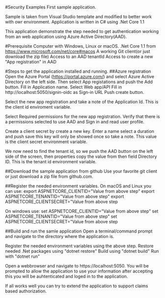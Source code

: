 #Security Examples
First sample application.

Sample is taken from Visual Studio template and modified to better work with owr environment.
Application is written in C# using .Net Core 1.1

This application demonstrate the step needed to get authentication working from an web application using 
Azure Active Directory(AAD).

#Prerequisite
Computer with Windows, Linux or macOS.
.Net Core 1.1 from https://www.microsoft.com/net/core#macos
A working Git client(or just download the zip file)
Access to an AAD tenantId
Access to create a new "App registration" in AAD

#Steps to get the application installed and running.
##Azure registration
Open the Azure Portal (https://portal.azure.com/) and select Azure Active Directory on the left side.
Then select App registations and push the Add button.
Fill in Application name.
Select Web app/API
Fill in http://localhost:5050/signin-oidc as Sign-in URL
Push create button.

Select the new app registration and take a note of the Application Id.
This is the client id enviroment variable.

Select Required permissions for the new app registration.
Verify that there is a permissions selected to use AAD and Sign in and read user profile.

Create a client secret by create a new key. Enter a name select a duration and push save this key will only be 
showed once so take a note. This value is the client secret environment variable.

We now need to find the tenant id, so we push the AAD button on the left side of the screen, then properties
copy the value from then field Directory ID. This is the tenant id environment variable.

##Download the sample application from github
Use your favorite git client or just download a zip file from github.com.

##Register the needed environment variables.
On macOS and Linux you can use:
export ASPNETCORE_CLIENTID="Value from above step"
export ASPNETCORE_TENANTID="Value from above step"
export ASPNETCORE_CLIENTSECRET="Value from above step

On windows use:
set ASPNETCORE_CLIENTID="Value from above step"
set ASPNETCORE_TENANTID="Value from above step"
set ASPNETCORE_CLIENTSECRET="Value from above step

##Build and run the samle application
Open a terminal/command prompt and navigate to the directory where the application is.

Register the needed environment variables using the above step.
Restore needed .Net packages using "dotnet restore"
Build using "dotnet build"
Run with "dotnet run"

Open a webbrowser and navigate to https://localhost:5050.
You will be prompted to allow the application to use your information after accepting this you 
will be auhtenticated and loged in to the application.

If all works well you can try to extend the application to support claims based authorization. 

